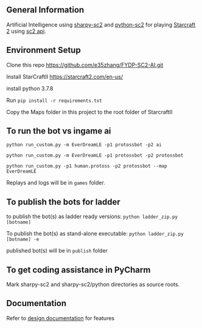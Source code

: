 ## General Information
Artificial Intelligence using [sharpy-sc2](https://github.com/DrInfy/sharpy-sc2/wiki) and [python-sc2](https://github.com/BurnySc2/python-sc2) for playing [Starcraft 2](https://starcraft2.com/en-us/) using [sc2 api](https://github.com/Blizzard/s2client-api).

## Environment Setup
Clone this repo https://github.com/e35zhang/FYDP-SC2-AI.git

Install StarCraftII https://starcraft2.com/en-us/

install python 3.7.8

Run `pip install -r requirements.txt`

Copy the Maps folder in this project to the root folder of StarcraftII

## To run the bot vs ingame ai
`python run_custom.py -m EverDreamLE -p1 protossbot -p2 ai`

`python run_custom.py -m EverDreamLE -p1 protossbot -p2 protossbot`

`python run_custom.py -p1 human.protoss -p2 protossbot --map EverDreamLE `

Replays and logs will be in `games` folder.

## To publish the bots for ladder
to publish the bot(s) as ladder ready versions:
`python ladder_zip.py [botname]`

To publish the bot(s) as stand-alone executable:
`python ladder_zip.py [botname] -e`

published bot(s) will be in `publish` folder

## To get coding assistance in PyCharm
Mark sharpy-sc2 and sharpy-sc2/python directories as source roots.

## Documentation 
Refer to [design documentation](https://github.com/e35zhang/FYDP-SC2-AI/wiki) for features
